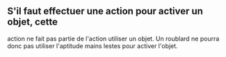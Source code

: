 ## S'il faut effectuer une action pour activer un objet, cette

action ne fait pas partie de l'action utiliser un objet. Un roublard
ne pourra donc pas utiliser l'aptitude mains lestes pour
activer l'objet.
